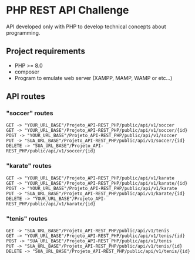 # PHP REST API Challenge
API developed only with PHP to develop technical concepts about programming.

## Project requirements
- PHP >= 8.0
- composer
- Program to emulate web server (XAMPP, MAMP, WAMP or etc...)

## API routes

### "soccer" routes
```
GET -> "YOUR_URL_BASE"/Projeto_API-REST_PHP/public/api/v1/soccer
GET -> "YOUR_URL_BASE"/Projeto_API-REST_PHP/public/api/v1/soccer/{id}
POST -> "YOUR_URL_BASE"/Projeto_API-REST_PHP/public/api/v1/soccer
PUT -> "SUA_URL_BASE"/Projeto_API-REST_PHP/public/api/v1/soccer/{id}
DELETE -> "SUA_URL_BASE"/Projeto_API-REST_PHP/public/api/v1/soccer/{id}
```

### "karate" routes
```
GET -> "YOUR_URL_BASE"/Projeto_API-REST_PHP/public/api/v1/karate
GET -> "YOUR_URL_BASE"/Projeto_API-REST_PHP/public/api/v1/karate/{id}
POST -> "YOUR_URL_BASE"/Projeto_API-REST_PHP/public/api/v1/karate
PUT -> "SUA_URL_BASE"/Projeto_API-REST_PHP/public/api/v1/karate/{id}
DELETE -> "YOUR_URL_BASE"/Projeto_API-REST_PHP/public/api/v1/karate/{id}
```

### "tenis" routes
```
GET -> "SUA_URL_BASE"/Projeto_API-REST_PHP/public/api/v1/tenis
GET -> "YOUR_URL_BASE"/Projeto_API-REST_PHP/public/api/v1/tenis/{id}
POST -> "SUA_URL_BASE"/Projeto_API-REST_PHP/public/api/v1/tenis
PUT -> "SUA_URL_BASE"/Projeto_API-REST_PHP/public/api/v1/tenis/{id}
DELETE -> "SUA_URL_BASE"/Projeto_API-REST_PHP/public/api/v1/tenis/{id}
```